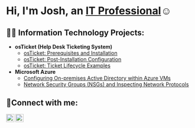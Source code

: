 <h1>Hi, I'm Josh, an <a href="https://www.linkedin.com/in/joshua-attota-52397a190/">IT Professional</a>☺</h1>

<h2>👨‍💻 Information Technology Projects:</h2>

- <b>osTicket (Help Desk Ticketing System)</b>
  - [osTicket: Prerequisites and Installation](https://github.com/realtota/osticket-prereqs)
  - [osTicket: Post-Installation Configuration](https://github.com/realtota/post-install-config)
  - [osTicket: Ticket Lifecycle Examples](https://github.com/realtota/ticket-lifecycle)
- <b>Microsoft Azure</b>
  - [Configuring On-premises Active Directory within Azure VMs](https://github.com/realtota/configure-ad/blob/main/README.md)
  - [Network Security Groups (NSGs) and Inspecting Network Protocols](https://github.com/realtota/azure-network-protocols/blob/main/README.md)

<h2>🤳Connect with me:</h2>

[<img align="left" alt="Josh | LinkedIn" width="22px" src="https://cdn.jsdelivr.net/npm/simple-icons@v3/icons/linkedin.svg" />][linkedin]
[<img align="left" alt="Josh | Instagram" width="22px" src="https://cdn.jsdelivr.net/npm/simple-icons@v3/icons/instagram.svg" />][instagram]

[instagram]: https://www.instagram.com/joshattota/
[linkedin]: https://www.linkedin.com/in/joshua-attota-52397a190/
